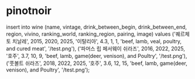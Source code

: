 # pinotnoir

insert into wine (name, vintage, drink_between_begin, drink_between_end, region, vivino, ranking_world, ranking_region,
                  pairing, image)
values
('퀘르체토 치날레', 2015, 2020, 2025, '이탈리아', 4.3, 1, 1, 'beef, lamb, veal, poultry, and cured meat', '/test.png'),
('파머스 립 페서웨이 쉬라즈', 2016, 2022, 2025, '호주', 3.7, 10, 9, 'beef, lamb, game(deer, venison), and Poultry',
'/test.png'),
('풋볼트 쉬라즈', 2018, 2022, 2025, '호주', 3.6, 12, 15, 'beef, lamb, game(deer, venison), and Poultry', '/test.png');
